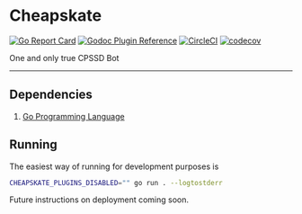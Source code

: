 # Cheapskate

[![Go Report Card](https://goreportcard.com/badge/github.com/voytechnology/cheapskate)](https://goreportcard.com/report/github.com/voytechnology/cheapskate)
[![Godoc Plugin Reference](https://godoc.org/github.com/VoyTechnology/cheapskate/plugins?status.svg)](https://godoc.org/github.com/VoyTechnology/cheapskate/plugins)
[![CircleCI](https://circleci.com/gh/VoyTechnology/cheapskate.svg?style=shield)](https://circleci.com/gh/VoyTechnology/cheapskate)
[![codecov](https://codecov.io/gh/VoyTechnology/cheapskate/branch/master/graph/badge.svg)](https://codecov.io/gh/VoyTechnology/cheapskate)


One and only true CPSSD Bot

---

## Dependencies

1. [Go Programming Language][1]

[1]: https://golang.org

## Running

The easiest way of running for development purposes is

```sh
CHEAPSKATE_PLUGINS_DISABLED="" go run . --logtostderr
```

Future instructions on deployment coming soon.
